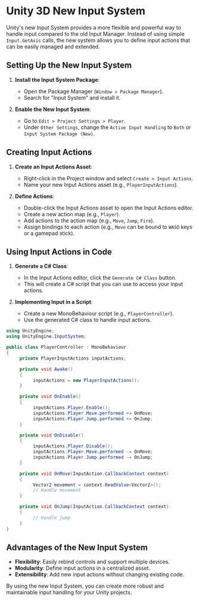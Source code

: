 # Unity 3D New Input System

Unity's new Input System provides a more flexible and powerful way to handle input compared to the old Input Manager. Instead of using simple `Input.GetAxis` calls, the new system allows you to define input actions that can be easily managed and extended.

## Setting Up the New Input System

1. **Install the Input System Package**:
    - Open the Package Manager (`Window > Package Manager`).
    - Search for "Input System" and install it.

2. **Enable the New Input System**:
    - Go to `Edit > Project Settings > Player`.
    - Under `Other Settings`, change the `Active Input Handling` to `Both` or `Input System Package (New)`.

## Creating Input Actions

1. **Create an Input Actions Asset**:
    - Right-click in the Project window and select `Create > Input Actions`.
    - Name your new Input Actions asset (e.g., `PlayerInputActions`).

2. **Define Actions**:
    - Double-click the Input Actions asset to open the Input Actions editor.
    - Create a new action map (e.g., `Player`).
    - Add actions to the action map (e.g., `Move`, `Jump`, `Fire`).
    - Assign bindings to each action (e.g., `Move` can be bound to `WASD` keys or a gamepad stick).

## Using Input Actions in Code

1. **Generate a C# Class**:
    - In the Input Actions editor, click the `Generate C# Class` button.
    - This will create a C# script that you can use to access your input actions.

2. **Implementing Input in a Script**:
    - Create a new MonoBehaviour script (e.g., `PlayerController`).
    - Use the generated C# class to handle input actions.

```csharp
using UnityEngine;
using UnityEngine.InputSystem;

public class PlayerController : MonoBehaviour
{
     private PlayerInputActions inputActions;

     private void Awake()
     {
          inputActions = new PlayerInputActions();
     }

     private void OnEnable()
     {
          inputActions.Player.Enable();
          inputActions.Player.Move.performed += OnMove;
          inputActions.Player.Jump.performed += OnJump;
     }

     private void OnDisable()
     {
          inputActions.Player.Disable();
          inputActions.Player.Move.performed -= OnMove;
          inputActions.Player.Jump.performed -= OnJump;
     }

     private void OnMove(InputAction.CallbackContext context)
     {
          Vector2 movement = context.ReadValue<Vector2>();
          // Handle movement
     }

     private void OnJump(InputAction.CallbackContext context)
     {
          // Handle jump
     }
}
```

## Advantages of the New Input System

- **Flexibility**: Easily rebind controls and support multiple devices.
- **Modularity**: Define input actions in a centralized asset.
- **Extensibility**: Add new input actions without changing existing code.

By using the new Input System, you can create more robust and maintainable input handling for your Unity projects.